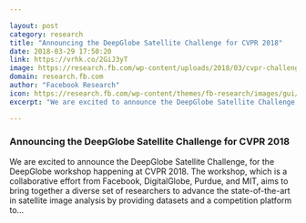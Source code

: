 ```yaml
---

layout: post
category: research
title: "Announcing the DeepGlobe Satellite Challenge for CVPR 2018"
date: 2018-03-29 17:50:20
link: https://vrhk.co/2GiJ3yT
image: https://research.fb.com/wp-content/uploads/2018/03/cvpr-challenge.jpg
domain: research.fb.com
author: "Facebook Research"
icon: https://research.fb.com/wp-content/themes/fb-research/images/gui/facebook.ico
excerpt: "We are excited to announce the DeepGlobe Satellite Challenge, for the DeepGlobe workshop happening at CVPR 2018. The workshop, which is a collaborative effort from Facebook, DigitalGlobe, Purdue, and MIT, aims to bring together a diverse set of researchers to advance the state-of-the-art in satellite image analysis by providing datasets and a competition platform to…"

---
```


### Announcing the DeepGlobe Satellite Challenge for CVPR 2018

We are excited to announce the DeepGlobe Satellite Challenge, for the DeepGlobe workshop happening at CVPR 2018. The workshop, which is a collaborative effort from Facebook, DigitalGlobe, Purdue, and MIT, aims to bring together a diverse set of researchers to advance the state-of-the-art in satellite image analysis by providing datasets and a competition platform to…